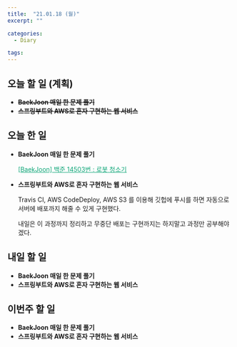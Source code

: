 ```yaml
---
title:  "21.01.18 (월)"
excerpt: ""

categories:
  - Diary

tags:
---
```


## 오늘 할 일 (계획)

- ~~**BaekJoon 매일 한 문제 풀기**~~
- ~~**스프링부트와 AWS로 혼자 구현하는 웹 서비스**~~

## 오늘 한 일

- **BaekJoon 매일 한 문제 풀기**

  <a href="https://nam-ki-bok.github.io/baekjoon/Baek_RobotCleaner/" style="color:#0FA678">[BaekJoon] 백준 14503번 : 로봇 청소기</a>

- **스프링부트와 AWS로 혼자 구현하는 웹 서비스**

  Travis CI, AWS CodeDeploy, AWS S3 를 이용해 깃헙에 푸시를 하면 자동으로 서버에 배포까지 해줄 수 있게 구현했다.

  내일은 이 과정까지 정리하고 무중단 배포는 구현까지는 하지말고 과정만 공부해야겠다.


##  내일 할 일

- **BaekJoon 매일 한 문제 풀기**
- **스프링부트와 AWS로 혼자 구현하는 웹 서비스**


## 이번주 할 일

- **BaekJoon 매일 한 문제 풀기**
- **스프링부트와 AWS로 혼자 구현하는 웹 서비스**

<br>


